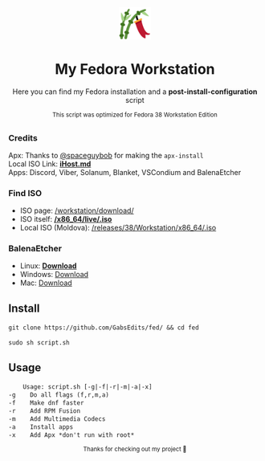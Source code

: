 <div align="center">
  <img src="https://raw.githubusercontent.com/twitter/twemoji/d94f4cf793e6d5ca592aa00f58a88f6a4229ad43/assets/svg/1f38b.svg" width="64">
  <h1 align="center">My Fedora Workstation</h1>
  <p align="center">Here you can find my Fedora installation and a <b>post-install-configuration</b> script</p>
  <sup>This script was optimized for Fedora 38 Workstation Edition</sup>
</div>
  
### Credits
Apx: Thanks to [@spaceguybob](https://github.com/spaceguybob/) for making the `apx-install`
<br> Local ISO Link: [**iHost.md**](https://mirror.ihost.md/)
<br>Apps: Discord, Viber, Solanum, Blanket, VSCondium and BalenaEtcher</br>
### Find ISO
* ISO page: [/workstation/download/](https://fedoraproject.org/workstation/download/)
* ISO itself: [**/x86_64/live/.iso**](https://download.fedoraproject.org/pub/fedora/linux/releases/38/Workstation/x86_64/iso/Fedora-Workstation-Live-x86_64-38-1.6.iso)
* Local ISO (Moldova): [/releases/38/Workstation/x86_64/.iso](https://mirror.ihost.md/fedora/releases/38/Workstation/x86_64/iso/Fedora-Workstation-Live-x86_64-38-1.6.iso)
### BalenaEtcher 
* Linux: [**Download**](https://github.com/balena-io/etcher/releases/download/v1.18.4/balenaEtcher-1.18.4-x64.AppImage)
* Windows: [Download](https://github.com/balena-io/etcher/releases/download/v1.18.4/balenaEtcher-Setup-1.18.4.exe)
* Mac: [Download](https://github.com/balena-io/etcher/releases/download/v1.18.4/balenaEtcher-1.18.4.dmg)

## Install
```
git clone https://github.com/GabsEdits/fed/ && cd fed
```
```
sudo sh script.sh
```
## Usage
```
    Usage: script.sh [-g|-f|-r|-m|-a|-x]
-g    Do all flags (f,r,m,a)
-f    Make dnf faster
-r    Add RPM Fusion
-m    Add Multimedia Codecs
-a    Install apps
-x    Add Apx *don't run with root*
```

<div align="center">
  <sup> Thanks for checking out my project 👋</sup>
